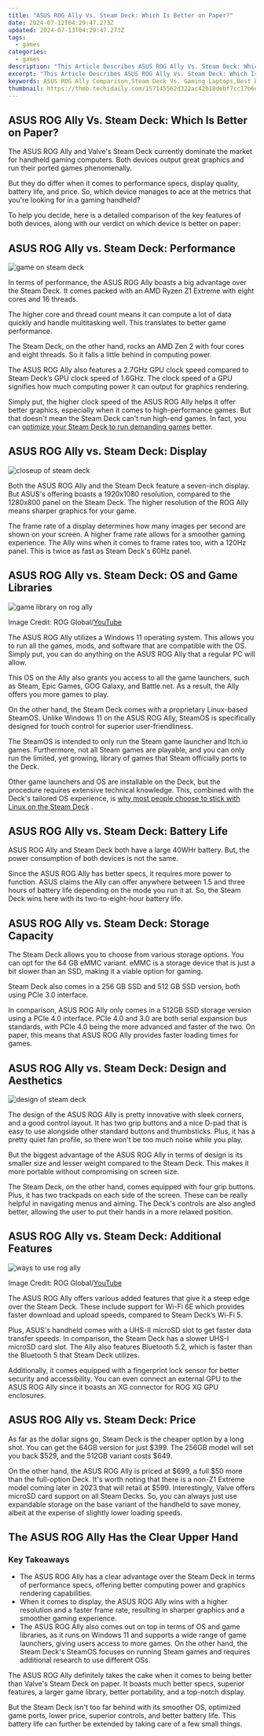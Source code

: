 ```yaml
---
title: "ASUS ROG Ally Vs. Steam Deck: Which Is Better on Paper?"
date: 2024-07-12T04:29:47.273Z
updated: 2024-07-13T04:29:47.273Z
tags:
  - games
categories:
  - games
description: "This Article Describes ASUS ROG Ally Vs. Steam Deck: Which Is Better on Paper?"
excerpt: "This Article Describes ASUS ROG Ally Vs. Steam Deck: Which Is Better on Paper?"
keywords: ASUS ROG Ally Comparison,Steam Deck Vs. Gaming Laptops,Best Portable Gaming PC 2023,Optimal Gaming Performance for Travelers,Ultimate Console Competitor,ASUS ROG Ally Specifications Review,Choosing Between Steam Deck and Laptop Gaming
thumbnail: https://thmb.techidaily.com/157145562d322ac42b18debf7cc17b6e328143a79a361dfc0ab65e3b0afbaf26.jpg
---
```


## ASUS ROG Ally Vs. Steam Deck: Which Is Better on Paper?

 The ASUS ROG Ally and Valve's Steam Deck currently dominate the market for handheld gaming computers. Both devices output great graphics and run their ported games phenomenally.

 But they do differ when it comes to performance specs, display quality, battery life, and price. So, which device manages to ace at the metrics that you're looking for in a gaming handheld?

 To help you decide, here is a detailed comparison of the key features of both devices, along with our verdict on which device is better on paper:

## ASUS ROG Ally vs. Steam Deck: Performance

![game on steam deck](https://static1.makeuseofimages.com/wordpress/wp-content/uploads/2023/08/steam-deck-performance.jpg)

 In terms of performance, the ASUS ROG Ally boasts a big advantage over the Steam Deck. It comes packed with an AMD Ryzen Z1 Extreme with eight cores and 16 threads.

 The higher core and thread count means it can compute a lot of data quickly and handle multitasking well. This translates to better game performance.

 The Steam Deck, on the other hand, rocks an AMD Zen 2 with four cores and eight threads. So it falls a little behind in computing power.

 The ASUS ROG Ally also features a 2.7GHz GPU clock speed compared to Steam Deck’s GPU clock speed of 1.6GHz. The clock speed of a GPU signifies how much computing power it can output for graphics rendering.

 Simply put, the higher clock speed of the ASUS ROG Ally helps it offer better graphics, especially when it comes to high-performance games. But that doesn't mean the Steam Deck can't run high-end games. In fact, you can [optimize your Steam Deck to run demanding games](https://www.makeuseof.com/how-to-optimize-steam-deck/) better.

## ASUS ROG Ally vs. Steam Deck: Display

![closeup of steam deck](https://static1.makeuseofimages.com/wordpress/wp-content/uploads/2023/08/display.jpg)

 Both the ASUS ROG Ally and the Steam Deck feature a seven-inch display. But ASUS's offering boasts a 1920x1080 resolution, compared to the 1280x800 panel on the Steam Deck. The higher resolution of the ROG Ally means sharper graphics for your game.

 The frame rate of a display determines how many images per second are shown on your screen. A higher frame rate allows for a smoother gaming experience. The Ally wins when it comes to frame rates too, with a 120Hz panel. This is twice as fast as Steam Deck's 60Hz panel.

## ASUS ROG Ally vs. Steam Deck: OS and Game Libraries

![game library on rog ally](https://static1.makeuseofimages.com/wordpress/wp-content/uploads/2023/08/rog-ally-game-library.jpg)

 Image Credit: ROG Global/[YouTube](https://www.youtube.com/watch?v=s5lq4Q7YAjE&ab%5Fchannel=ROGGlobal)

 The ASUS ROG Ally utilizes a Windows 11 operating system. This allows you to run all the games, mods, and software that are compatible with the OS. Simply put, you can do anything on the ASUS ROG Ally that a regular PC will allow.

 This OS on the Ally also grants you access to all the game launchers, such as Steam, Epic Games, GOG Galaxy, and Battle.net. As a result, the Ally offers you more games to play.

 On the other hand, the Steam Deck comes with a proprietary Linux-based SteamOS. Unlike Windows 11 on the ASUS ROG Ally, SteamOS is specifically designed for touch control for superior user-friendliness.

 The SteamOS is intended to only run the Steam game launcher and Itch.io games. Furthermore, not all Steam games are playable, and you can only run the limited, yet growing, library of games that Steam officially ports to the Deck.

 Other game launchers and OS are installable on the Deck, but the procedure requires extensive technical knowledge. This, combined with the Deck's tailored OS experience, is [why most people choose to stick with Linux on the Steam Deck](https://www.makeuseof.com/reasons-why-people-stick-with-linux-on-steam-deck/) .

## ASUS ROG Ally vs. Steam Deck: Battery Life

 ASUS ROG Ally and Steam Deck both have a large 40WHr battery. But, the power consumption of both devices is not the same.

 Since the ASUS ROG Ally has better specs, it requires more power to function. ASUS claims the Ally can offer anywhere between 1.5 and three hours of battery life depending on the mode you run it at. So, the Steam Deck wins here with its two-to-eight-hour battery life.

## ASUS ROG Ally vs. Steam Deck: Storage Capacity

 The Steam Deck allows you to choose from various storage options. You can opt for the 64 GB eMMC variant. eMMC is a storage device that is just a bit slower than an SSD, making it a viable option for gaming.

 Steam Deck also comes in a 256 GB SSD and 512 GB SSD version, both using PCIe 3.0 interface.

 In comparison, ASUS ROG Ally only comes in a 512GB SSD storage version using a PCIe 4.0 interface. PCIe 4.0 and 3.0 are both serial expansion bus standards, with PCIe 4.0 being the more advanced and faster of the two. On paper, this means that ASUS ROG Ally provides faster loading times for games.

## ASUS ROG Ally vs. Steam Deck: Design and Aesthetics

![design of steam deck](https://static1.makeuseofimages.com/wordpress/wp-content/uploads/2023/08/steam-deck-design.jpg)

 The design of the ASUS ROG Ally is pretty innovative with sleek corners, and a good control layout. It has two grip buttons and a nice D-pad that is easy to use alongside other standard buttons and thumbsticks. Plus, it has a pretty quiet fan profile, so there won't be too much noise while you play.

 But the biggest advantage of the ASUS ROG Ally in terms of design is its smaller size and lesser weight compared to the Steam Deck. This makes it more portable without compromising on screen size.

 The Steam Deck, on the other hand, comes equipped with four grip buttons. Plus, it has two trackpads on each side of the screen. These can be really helpful in navigating menus and aiming. The Deck's controls are also angled better, allowing the user to put their hands in a more relaxed position.

## ASUS ROG Ally vs. Steam Deck: Additional Features

![ways to use rog ally](https://static1.makeuseofimages.com/wordpress/wp-content/uploads/2023/08/rog-ally-features.jpeg)

 Image Credit: ROG Global/[YouTube](https://www.youtube.com/watch?v=s5lq4Q7YAjE&ab%5Fchannel=ROGGlobal)

 The ASUS ROG Ally offers various added features that give it a steep edge over the Steam Deck. These include support for Wi-Fi 6E which provides faster download and upload speeds, compared to Steam Deck’s Wi-Fi 5.

 Plus, ASUS's handheld comes with a UHS-II microSD slot to get faster data transfer speeds. In comparison, the Steam Deck has a slower UHS-I microSD card slot. The Ally also features Bluetooth 5.2, which is faster than the Bluetooth 5 that Steam Deck utilizes.

 Additionally, it comes equipped with a fingerprint lock sensor for better security and accessibility. You can even connect an external GPU to the ASUS ROG Ally since it boasts an XG connector for ROG XG GPU enclosures.

## ASUS ROG Ally vs. Steam Deck: Price

 As far as the dollar signs go, Steam Deck is the cheaper option by a long shot. You can get the 64GB version for just $399\. The 256GB model will set you back $529, and the 512GB variant costs $649.

 On the other hand, the ASUS ROG Ally is priced at $699, a full $50 more than the full-option Deck. It's worth noting that there is a non-Z1 Extreme model coming later in 2023 that will retail at $599\. Interestingly, Valve offers microSD card support on all Steam Decks. So, you can always just use expandable storage on the base variant of the handheld to save money, albeit at the expense of slightly lower loading speeds.

## The ASUS ROG Ally Has the Clear Upper Hand

### Key Takeaways

* The ASUS ROG Ally has a clear advantage over the Steam Deck in terms of performance specs, offering better computing power and graphics rendering capabilities.
* When it comes to display, the ASUS ROG Ally wins with a higher resolution and a faster frame rate, resulting in sharper graphics and a smoother gaming experience.
* The ASUS ROG Ally also comes out on top in terms of OS and game libraries, as it runs on Windows 11 and supports a wide range of game launchers, giving users access to more games. On the other hand, the Steam Deck's SteamOS focuses on running Steam games and requires additional research to use different OSs.

 The ASUS ROG Ally definitely takes the cake when it comes to being better than Valve's Steam Deck on paper. It boasts much better specs, superior features, a larger game library, better portability, and a top-notch display.

 But the Steam Deck isn't too far behind with its smoother OS, optimized game ports, lower price, superior controls, and better battery life. This battery life can further be extended by taking care of a few small things.


<ins class="adsbygoogle"
     style="display:block"
     data-ad-format="autorelaxed"
     data-ad-client="ca-pub-7571918770474297"
     data-ad-slot="1223367746"></ins>



<ins class="adsbygoogle"
     style="display:block"
     data-ad-client="ca-pub-7571918770474297"
     data-ad-slot="8358498916"
     data-ad-format="auto"
     data-full-width-responsive="true"></ins>


